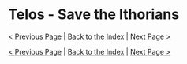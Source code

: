 # Telos - Save the Ithorians

[< Previous Page](./09_Telos.md) |
[Back to the Index](../index.md) |
[Next Page >](./11_Telos.md)

[< Previous Page](./09_Telos.md) |
[Back to the Index](../index.md) |
[Next Page >](./11_Telos.md)
